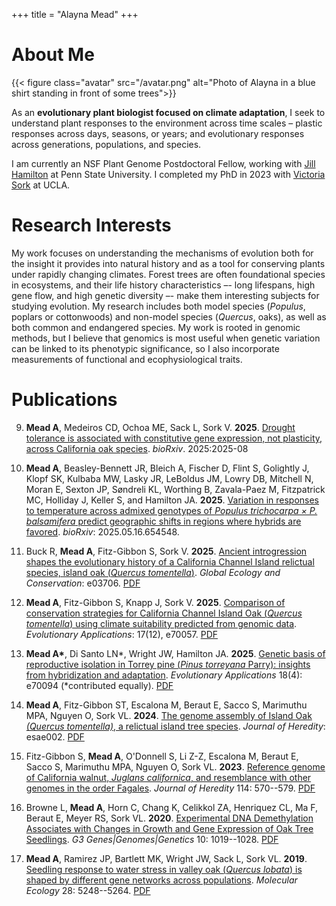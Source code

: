 +++
title = "Alayna Mead"
+++

# About Me

{{< figure class="avatar" src="/avatar.png" alt="Photo of Alayna in a blue shirt standing in front of some trees">}}


As an **evolutionary plant biologist focused on climate adaptation**, I seek to understand plant 
responses to the environment across time scales – plastic responses across days, seasons, or 
years; and evolutionary responses across generations, populations, and species.

I am currently an NSF Plant Genome Postdoctoral Fellow, working with [Jill Hamilton](https://jillahamilton.com/index.html) at Penn State University.
I completed my PhD in 2023 with [Victoria Sork](https://sorklab.eeb.ucla.edu/) at UCLA.

# Research Interests

My work focuses on understanding the mechanisms of evolution both for the insight it provides into natural 
history and as a tool for conserving plants under rapidly changing climates. Forest trees are often 
foundational species in ecosystems, and their life history characteristics –- long lifespans, high 
gene flow, and high genetic diversity –- make them interesting subjects for studying evolution. 
My research includes both model species (*Populus*, poplars or cottonwoods) and non-model species 
(*Quercus*, oaks), as well as both common and endangered species. My work is rooted in genomic methods,
but I believe that genomics is most useful when genetic variation can be linked to its phenotypic 
significance, so I also incorporate measurements of functional and ecophysiological traits.


# Publications

9. **Mead A**, Medeiros CD, Ochoa ME, Sack L, Sork V. **2025**. [Drought tolerance is associated with constitutive gene 
expression, not plasticity, across California oak species](https://www.biorxiv.org/content/10.1101/2025.08.19.671120v1.abstract). *bioRxiv*. 2025:2025-08

8. **Mead A**, Beasley-Bennett JR, Bleich A, Fischer D, Flint S, Golightly J, Klopf SK, Kulbaba MW, Lasky JR, LeBoldus JM,
Lowry DB, Mitchell N, Moran E, Sexton JP, Søndreli KL, Worthing B, Zavala-Paez M, Fitzpatrick MC, Holliday J, Keller S, and 
Hamilton JA. **2025**. [Variation in responses to temperature across admixed genotypes of *Populus trichocarpa × P. balsamifera* predict geographic shifts in regions where hybrids are favored](https://www.biorxiv.org/content/10.1101/2025.05.16.654548v2). 
*bioRxiv*: 2025.05.16.654548.

7. Buck R, **Mead A**, Fitz-Gibbon S, Sork V. **2025**. [Ancient introgression shapes the evolutionary history of a 
California Channel Island relictual species, island oak (*Quercus tomentella*)](https://www.sciencedirect.com/science/article/pii/S2351989425003075). *Global Ecology and Conservation*: e03706. 
[PDF](/pdfs/Buck_etal_2025_island_oak_introgression.pdf)

6. **Mead A**, Fitz-Gibbon S, Knapp J, Sork V. **2025**.
[Comparison of conservation strategies for California Channel Island Oak
(*Quercus tomentella*) using climate suitability predicted from genomic
data](https://onlinelibrary.wiley.com/doi/full/10.1111/eva.70057). *Evolutionary Applications*: 17(12), e70057.
[PDF](/pdfs/Mead_EvolutionaryApplications_2024_Conservation_Strategies_Island_Oak.pdf)

5. **Mead A\***, Di Santo LN*, Wright JW, Hamilton JA.
**2025**. [Genetic basis of reproductive isolation in Torrey pine (*Pinus
torreyana* Parry): insights from hybridization and adaptation](https://onlinelibrary.wiley.com/doi/full/10.1111/eva.70094). *Evolutionary Applications* 18(4): e70094 (*contributed equally).
[PDF](/pdfs/DiSanto_etal_2025_EvolutionaryApplications_Genetic_Basis_Reproductive_Isolation_Torrey_Pine.pdf)


4. **Mead A**, Fitz-Gibbon ST, Escalona M, Beraut E, Sacco
S, Marimuthu MPA, Nguyen O, Sork VL. **2024**. [The
genome assembly of Island Oak *(Quercus tomentella)*, a relictual island
tree species](https://academic.oup.com/jhered/article/115/2/221/7596578). *Journal of Heredity*: esae002.
[PDF](/pdfs/Mead_etal_2024_IslandOakGenome_JHeredity.pdf)

3. Fitz-Gibbon S, **Mead A**, O'Donnell S, Li Z-Z, Escalona
M, Beraut E, Sacco S, Marimuthu MPA, Nguyen O, Sork
VL. **2023**. [Reference genome of California walnut, *Juglans
californica*, and resemblance with other genomes in the order Fagales](https://academic.oup.com/jhered/article/114/5/570/7202009).
*Journal of Heredity* 114: 570--579. [PDF](/pdfs/Fitz-Gibbon_etal_2023_california_walnut_reference_genome.pdf)

2. Browne L, **Mead A**, Horn C, Chang K, Celikkol ZA, Henriquez CL, Ma F, Beraut E, Meyer RS, Sork VL. **2020**. [Experimental DNA Demethylation Associates with Changes
in Growth and Gene Expression of Oak Tree Seedlings](https://academic.oup.com/g3journal/article/10/3/1019/6026164). *G3 Genes\|Genomes\|Genetics* 10: 1019--1028.
[PDF](/pdfs/Browne_etal_2020_OakDemethylation_G3.pdf)

1. **Mead A**, Ramirez JP, Bartlett MK, Wright JW, Sack
L, Sork VL. **2019**. [Seedling response to water stress in
valley oak (*Quercus lobata*) is shaped by different gene networks
across populations](https://onlinelibrary.wiley.com/doi/abs/10.1111/mec.15289). *Molecular Ecology* 28: 5248--5264. 
[PDF](/pdfs/Mead_et_al-2019-Molecular_Ecology.pdf)



